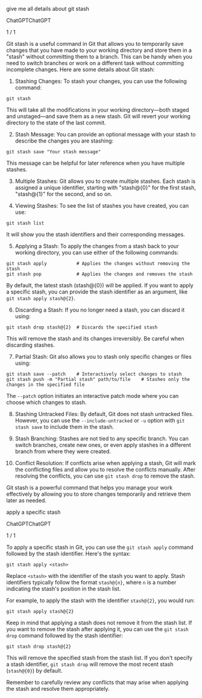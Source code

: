 give me all details about git stash

ChatGPTChatGPT

1 / 1

Git stash is a useful command in Git that allows you to temporarily save changes that you have made to your working directory and store them in a "stash" without committing them to a branch. This can be handy when you need to switch branches or work on a different task without committing incomplete changes. Here are some details about Git stash:

1.  Stashing Changes: To stash your changes, you can use the following command:

```
git stash

```

This will take all the modifications in your working directory—both staged and unstaged—and save them as a new stash. Git will revert your working directory to the state of the last commit.

2.  Stash Message: You can provide an optional message with your stash to describe the changes you are stashing:

```
git stash save "Your stash message"

```

This message can be helpful for later reference when you have multiple stashes.

3.  Multiple Stashes: Git allows you to create multiple stashes. Each stash is assigned a unique identifier, starting with "stash@{0}" for the first stash, "stash@{1}" for the second, and so on.
    
4.  Viewing Stashes: To see the list of stashes you have created, you can use:
    

```
git stash list

```

It will show you the stash identifiers and their corresponding messages.

5.  Applying a Stash: To apply the changes from a stash back to your working directory, you can use either of the following commands:

```
git stash apply           # Applies the changes without removing the stash
git stash pop             # Applies the changes and removes the stash

```

By default, the latest stash (stash@{0}) will be applied. If you want to apply a specific stash, you can provide the stash identifier as an argument, like `git stash apply stash@{2}`.

6.  Discarding a Stash: If you no longer need a stash, you can discard it using:

```
git stash drop stash@{2}  # Discards the specified stash

```

This will remove the stash and its changes irreversibly. Be careful when discarding stashes.

7.  Partial Stash: Git also allows you to stash only specific changes or files using:

```
git stash save --patch    # Interactively select changes to stash
git stash push -m "Partial stash" path/to/file    # Stashes only the changes in the specified file

```

The `--patch` option initiates an interactive patch mode where you can choose which changes to stash.

8.  Stashing Untracked Files: By default, Git does not stash untracked files. However, you can use the `--include-untracked` or `-u` option with `git stash save` to include them in the stash.
    
9.  Stash Branching: Stashes are not tied to any specific branch. You can switch branches, create new ones, or even apply stashes in a different branch from where they were created.
    
10.  Conflict Resolution: If conflicts arise when applying a stash, Git will mark the conflicting files and allow you to resolve the conflicts manually. After resolving the conflicts, you can use `git stash drop` to remove the stash.
    

Git stash is a powerful command that helps you manage your work effectively by allowing you to store changes temporarily and retrieve them later as needed.


apply a specific stash

ChatGPTChatGPT

1 / 1

To apply a specific stash in Git, you can use the `git stash apply` command followed by the stash identifier. Here's the syntax:

```
git stash apply <stash>

```

Replace `<stash>` with the identifier of the stash you want to apply. Stash identifiers typically follow the format `stash@{n}`, where `n` is a number indicating the stash's position in the stash list.

For example, to apply the stash with the identifier `stash@{2}`, you would run:

```
git stash apply stash@{2}

```

Keep in mind that applying a stash does not remove it from the stash list. If you want to remove the stash after applying it, you can use the `git stash drop` command followed by the stash identifier:

```
git stash drop stash@{2}

```

This will remove the specified stash from the stash list. If you don't specify a stash identifier, `git stash drop` will remove the most recent stash (`stash@{0}`) by default.

Remember to carefully review any conflicts that may arise when applying the stash and resolve them appropriately.
